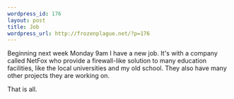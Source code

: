 ```yaml
--- 
wordpress_id: 176
layout: post
title: Job
wordpress_url: http://frozenplague.net/?p=176
---
```

Beginning next week Monday 9am I have a new job. It's with a company called NetFox who provide a firewall-like solution to many education facilities, like the local universities and my old school. They also have many other projects they are working on.

That is all.

